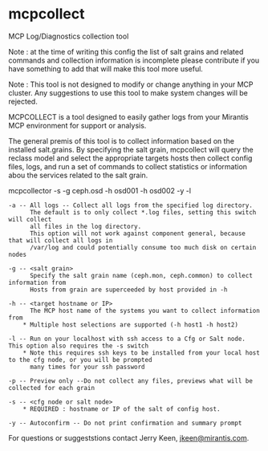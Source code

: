 # mcpcollect
MCP Log/Diagnostics collection tool

Note : at the time of writing this config the list of salt grains and related commands and collection information is incomplete
       please contribute if you have something to add that will make this tool more useful.

Note : This tool is not designed to modify or change anything in your MCP cluster.  Any suggestions to use this tool to
       make system changes will be rejected.

MCPCOLLECT is a tool designed to easily gather logs from your Mirantis MCP environment for support or analysis. 

The general premis of this tool is to collect information based on the installed salt.grains. By specifying the
salt grain, mcpcollect will query the reclass model and select the appropriate targets hosts then collect config 
files, logs, and run a set of commands to collect statistics or information abou the services related to the salt grain.

mcpcollector -s <mmo-somehost> -g ceph.osd -h osd001 -h osd002 -y -l

    -a -- All logs -- Collect all logs from the specified log directory.
          The default is to only collect *.log files, setting this switch will collect
          all files in the log directory. 
          This option will not work against component general, because that will collect all logs in
          /var/log and could potentially consume too much disk on certain nodes

    -g -- <salt grain>
          Specify the salt grain name (ceph.mon, ceph.common) to collect information from
          Hosts from grain are superceeded by host provided in -h

    -h -- <target hostname or IP>
          The MCP host name of the systems you want to collect information from
		* Multiple host selections are supported (-h host1 -h host2)

    -l -- Run on your localhost with ssh access to a Cfg or Salt node.  This option also requires the -s switch
		* Note this requires ssh keys to be installed from your local host to the cfg node, or you will be prompted
		  many times for your ssh password

    -p -- Preview only --Do not collect any files, previews what will be collected for each grain

    -s -- <cfg node or salt node>
		* REQUIRED : hostname or IP of the salt of config host.

    -y -- Autoconfirm -- Do not print confirmation and summary prompt

For questions or suggeststions contact Jerry Keen, jkeen@mirantis.com.
